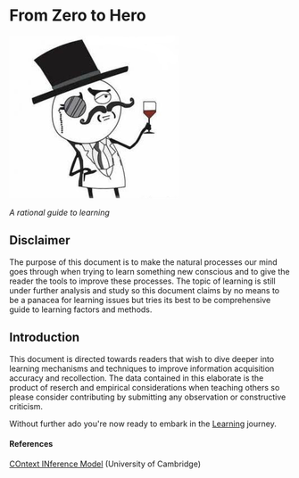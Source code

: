 # From Zero to Hero

![](/assets/images/noble.png)

_A rational guide to learning_

## Disclaimer

The purpose of this document is to make the natural processes our mind goes through when trying to learn something new conscious and to give the reader the tools to improve these processes. The topic of learning is still under further analysis and study so this document claims by no means to be a panacea for learning issues but tries its best to be comprehensive guide to learning factors and methods.

## Introduction

This document is directed towards readers that wish to dive deeper into learning mechanisms and techniques to improve information acquisition accuracy and recollection. The data contained in this elaborate is the product of reserch and empirical considerations when teaching others so please consider contributing by submitting any observation or constructive criticism.

Without further ado you're now ready to embark in the [Learning](/learning.md) journey.

#### References

[COntext INference Model](https://www.cam.ac.uk/research/news/for-the-brain-context-is-key-to-new-theory-of-movement-and-memory) (University of Cambridge)